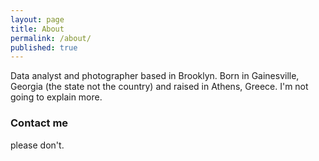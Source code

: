 ```yaml
---
layout: page
title: About
permalink: /about/
published: true
---
```


Data analyst and photographer based in Brooklyn. Born in Gainesville, Georgia (the state not the country) and raised in Athens, Greece. I'm not going to explain more.

### Contact me

please don't.




